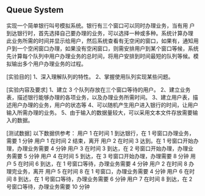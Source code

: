 ## Queue System

实现一个简单银行叫号模拟系统。银行有三个窗口可以同时办理业务，当有用
户到达银行时，首先选择自己要办理的业务，可以选择一种或多种。系统计算办理
此业务所需的时间并显示给用户，然后系统查看有无空闲的窗口，如果有，通知用
户到一个空闲窗口办理，如果没有空闲窗口，则需安排用户到某个窗口等候，系统
先计算每个队列中用户办理业务的总时间，将用户安排到时间最短的队列等候。模
拟输出多个用户办理业务的过程。

[实验目的] 
1、深入理解队列的特性。
2、掌握使用队列实现某些问题。

[实验内容及要求] 
1、建立 3 个队列存放在三个窗口等待的用户。
2、建立业务表，描述银行能够办理的各项业务，以及办理业务所需时间。
3、建立用户表，描述用户办理的业务，用户的状态等
4、可以随机产生用户进入银行的时间，让用户输入所需办理的业务。
5、由于输入的数据量较大，可以采用文本文件存放需要输入的数据。

[测试数据] 
以下数据供参考：
用户 1 在时间 1 到达银行，在 1 号窗口办理业务，需要 1 分钟
用户 1 在时间 2 结束，离开
用户 2 在时间 3 达到。在 1 号窗口开始办理，办理业务需要 4 分钟
用户 3 在时间 3 到达，在 2 号窗口开始办理，办理业务需要 5 分钟
用户 4 在时间 5 到达，在 3 号窗口开始办理，办理需要 8 分钟
用户 5 在时间 6 到达，在 1 号窗口等待，办理业务需要 4 分钟
用户 2 在时间 8 办理完业务，离开
用户 5 在时间 8 在 1 号窗口，办理业务需要 4 分钟
用户 6 在时间 8 到达，在 1 号窗口等待，办理业务需要 6 分钟
用户 7 在时间 8 到达，在 2 号窗口等待，办理业务需要 10 分钟
